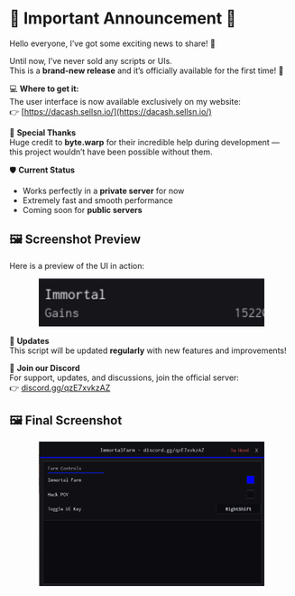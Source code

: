 # :loudspeaker: Important Announcement :loudspeaker:

Hello everyone, I’ve got some exciting news to share! :tada:

Until now, I’ve never sold any scripts or UIs.  
This is a **brand-new release** and it’s officially available for the first time! :rocket:

:computer: **Where to get it:**  
The user interface is now available exclusively on my website:  
:point_right: [https://dacash.sellsn.io/](https://dacash.sellsn.io/)

:pray: **Special Thanks**  
Huge credit to **byte.warp** for their incredible help during development — this project wouldn’t have been possible without them.

:shield: **Current Status**  
- Works perfectly in a **private server** for now  
- Extremely fast and smooth performance  
- Coming soon for **public servers**

## :framed_picture: Screenshot Preview

Here is a preview of the UI in action:

<p align="center">
  <img src="screen2.png" alt="Screen 2" width="400">
</p>

:repeat: **Updates**  
This script will be updated **regularly** with new features and improvements!  

:email: **Join our Discord**  
For support, updates, and discussions, join the official server:  
:point_right: [discord.gg/qzE7xvkzAZ](https://discord.gg/qzE7xvkzAZ)

## :framed_picture: Final Screenshot

<p align="center">
  <img src="screen1.png" alt="Screen 1" width="400">
</p>
